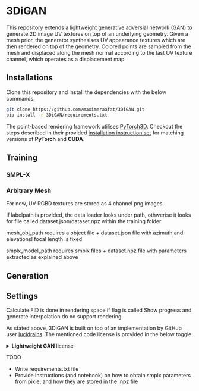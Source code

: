 # 3DiGAN

This repository extends a [lightweight](https://github.com/lucidrains/lightweight-gan) generative adversial network (GAN) to generate 2D image UV textures on top of an underlying geometry. Given a mesh prior, the generator synthesises UV appearance textures which are then rendered on top of the geometry. Colored points are sampled from the mesh and displaced along the mesh normal according to the last UV texture channel, which operates as a displacement map.

## Installations

Clone this repository and install the dependencies with the below commands.
```bash
git clone https://github.com/maximeraafat/3DiGAN.git
pip install -r 3DiGAN/requirements.txt
```

The point-based rendering framework utilises [PyTorch3D](https://pytorch3d.org). Checkout the steps described in their provided [installation instruction set](https://github.com/facebookresearch/pytorch3d/blob/main/INSTALL.md) for matching versions of **PyTorch** and **CUDA**.


## Training

### SMPL-X

### Arbitrary Mesh


For now, UV RGBD textures are stored as 4 channel png images

If labelpath is provided, the data loader looks under path, othwerise it looks for file called dataset.json/dataset.npz within the training folder

mesh_obj_path requires a object file + dataset.json file with azimuth and elevations! focal length is fixed

smplx_model_path requires smplx files + dataset.npz file with parameters extracted as explained above

## Generation

## Settings

Calculate FID is done in rendering space if flag is called
Show progress and generate interpolation do no support rendering


As stated above, 3DiGAN is built on top of an implementation by GitHub user [lucidrains](https://github.com/lucidrains). The mentioned code license is provided in the below toggle.

<details>
<summary> <b>Lightweight GAN</b> license </summary>

```markdown
MIT License

Copyright (c) 2021 Phil Wang

Permission is hereby granted, free of charge, to any person obtaining a copy
of this software and associated documentation files (the "Software"), to deal
in the Software without restriction, including without limitation the rights
to use, copy, modify, merge, publish, distribute, sublicense, and/or sell
copies of the Software, and to permit persons to whom the Software is
furnished to do so, subject to the following conditions:

The above copyright notice and this permission notice shall be included in all
copies or substantial portions of the Software.

THE SOFTWARE IS PROVIDED "AS IS", WITHOUT WARRANTY OF ANY KIND, EXPRESS OR
IMPLIED, INCLUDING BUT NOT LIMITED TO THE WARRANTIES OF MERCHANTABILITY,
FITNESS FOR A PARTICULAR PURPOSE AND NONINFRINGEMENT. IN NO EVENT SHALL THE
AUTHORS OR COPYRIGHT HOLDERS BE LIABLE FOR ANY CLAIM, DAMAGES OR OTHER
LIABILITY, WHETHER IN AN ACTION OF CONTRACT, TORT OR OTHERWISE, ARISING FROM,
OUT OF OR IN CONNECTION WITH THE SOFTWARE OR THE USE OR OTHER DEALINGS IN THE
SOFTWARE.
```
</details>

TODO
* Write requirements.txt file
* Provide instructions (and notebook) on how to obtain smplx parameters from pixie, and how they are stored in the .npz file
